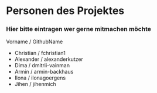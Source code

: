 # Personen des Projektes

### Hier bitte eintragen wer gerne mitmachen möchte
Vorname / GithubName
- Christian / fchristian1
- Alexander / alexanderkutzer
- Dima / dmitrii-vainman
- Armin / armin-backhaus
- Ilona / ilonagoergens
- Jihen / jihenmich